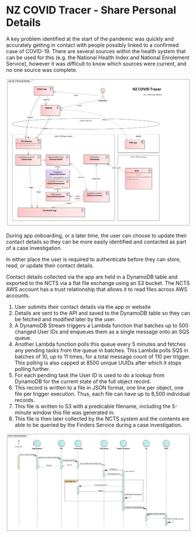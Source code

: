 # NZ COVID Tracer - Share Personal Details

A key problem identified at the start of the pandemic was quickly and accurately 
getting in contact with people possibly linked to a confirmed case of COVID-19. 
There are several sources within the health system that can be used for this 
(e.g. the National Health Index and National Enrolement Service), however it was 
difficult to know which sources were current, and no one source was complete.

![Share Personal Details](../assets/uc1-personal-details.png)

During app onboarding, or a later time, the user can choose to update their 
contact details so they can be more easily identified and contacted as part of
a case investigation.

In either place the user is required to authenticate before they can store, 
read, or update their contact details.

Contact details collected via the app are held in a DynamoDB table and exported
to the NCTS via a flat file exchange using an S3 bucket. The NCTS AWS account 
has a trust relationship that allows it to read files across AWS accounts. 

  1. User submits their contact details via the app or website
  1. Details are sent to the API and saved to the DynamoDB table so they can 
     be fetched and modified later by the user.
  2. A DynamoDB Stream triggers a Lambda function that batches up to 500 changed 
     User IDs and enqueues them as a single message onto an SQS queue. 
  3. Another Lambda function polls this queue every 5 minutes and fetches any 
     pending tasks from the queue in batches. This Lambda polls SQS in batches 
     of 10, up to 11 times, for a total message count of 110 per trigger. This 
     polling is also capped at 8500 unique UUIDs after which it stops polling 
     further.
  4. For each pending task the User ID is used to do a lookup from DynamoDB for 
     the current state of the full object record. 
  5. This record is written to a file in JSON format, one line per object, one 
     file per trigger execution. Thus, each file can have up to 8,500 
     individual records.
  6. This file is written to S3 with a predicable filename, including the 
     5-minute window this file was generated in.
  7. This file is then later collected by the NCTS system and the contents are 
     able to be queried by the Finders Service during a case investigation.

![Personal Details Sync](../assets/uc1-personal-details-flow.png)